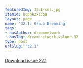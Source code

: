 ```yaml
---
featuredImg: 32.1-sml.jpg
itemId: bcphbzxidqa
layout: page
name: '32.1: Group Dreaming'
tags:
- hasAuthor: dreamnetwork
- hasTag: dream-network-volume-32
type: post
urlSlug: '32.1'
---
```

<a href="../files/pdfs/Volume_32/32.1_group_dreaming.pdf" download="">Download issue 32.1</a>